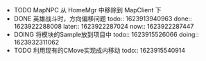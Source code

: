 - TODO MapNPC 从 HomeMgr 中移除到 MapClient 下
- DONE 英雄战斗时，方向偏移问题
  todo:: 1623913940963
  done:: 1623922288008
  later:: 1623922287024
  now:: 1623922287447
- DOING 将模块的Sample放到项目中
  todo:: 1623915526066
  doing:: 1623932311062
- TODO 利用现有的CMove实现成内移动
  todo:: 1623915540914
